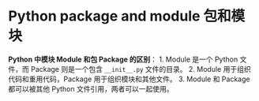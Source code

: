 # Python package and module 包和模块

**Python 中模块 Module 和包 Package 的区别**：
	1. Module 是一个 Python 文件，而 Package 则是一个包含 `__init__.py` 文件的目录。
	2. Module 用于组织代码和重用代码，Package 用于组织模块和其他文件。
	3. Module 和 Package 都可以被其他 Python 文件引用，两者可以一起使用。